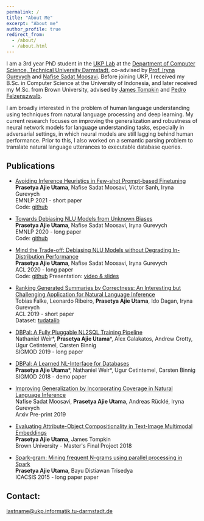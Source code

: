 ```yaml
---
permalink: /
title: "About Me"
excerpt: "About me"
author_profile: true
redirect_from: 
  - /about/
  - /about.html
---
```


I am a 3rd year PhD student in the [UKP Lab](https://www.informatik.tu-darmstadt.de/ukp/ukp_home/index.en.jsp) at the [Department of Computer Science, Technical University Darmstadt](https://www.informatik.tu-darmstadt.de/fb20/index.en.jsp), co-advised by [Prof. Iryna Gurevych](https://www.informatik.tu-darmstadt.de/ukp/ukp_home/staff_ukp/prof_dr_iryna_gurevych/index.en.jsp) and [Nafise Sadat Moosavi](https://www.informatik.tu-darmstadt.de/ukp/ukp_home/staff_ukp/detailseite_mitarbeiter_1_43136.en.jsp). Before joining UKP, I received my B.Sc. in Computer Science at the University of Indonesia, and later received my M.Sc. from Brown University, advised by [James Tompkin](http://jamestompkin.com/) and [Pedro Felzenszwalb](http://cs.brown.edu/people/pfelzens/).

I am broadly interested in the problem of human language understanding using techniques from natural language processing and deep learning. My current research focuses on improving the generalization and robustness of neural network models for language understanding tasks, especially in adversarial settings, in which neural models are still lagging behind human performance. Prior to this, I also worked on a semantic parsing problem to translate natural language utterances to executable database queries.

Publications
---

* [Avoiding Inference Heuristics in Few-shot Prompt-based Finetuning](https://arxiv.org/pdf/2109.04144.pdf)<br>
	**Prasetya Ajie Utama**, Nafise Sadat Moosavi, Victor Sanh, Iryna Gurevych<br>
	EMNLP 2021 - short paper<br>
	Code: [github](https://github.com/UKPLab/emnlp2021-prompt-ft-heuristics)

* [Towards Debiasing NLU Models from Unknown Biases](https://arxiv.org/pdf/2009.12303.pdf)<br>
	**Prasetya Ajie Utama**, Nafise Sadat Moosavi, Iryna Gurevych<br>
	EMNLP 2020 - long paper<br>
	Code: [github](https://github.com/UKPLab/emnlp2020-debiasing-unknown)

* [Mind the Trade-off: Debiasing NLU Models without Degrading In-Distribution Performance](https://arxiv.org/pdf/2005.00315.pdf)<br>
	**Prasetya Ajie Utama**, Nafise Sadat Moosavi, Iryna Gurevych<br>
	ACL 2020 - long paper<br>
	Code: [github](https://github.com/UKPLab/acl2020-confidence-regularization) Presentation: [video & slides](https://slideslive.com/38929067/mind-the-tradeoff-debiasing-nlu-models-without-degrading-the-indistribution-performance)

* [Ranking Generated Summaries by Correctness: An Interesting but Challenging Application for Natural Language Inference](https://www.aclweb.org/anthology/P19-1213.pdf)<br>
	Tobias Falke, Leonardo Ribeiro, **Prasetya Ajie Utama**, Ido Dagan, Iryna Gurevych<br>
	ACL 2019 - short paper<br>
	Dataset: [tudatalib](https://tudatalib.ulb.tu-darmstadt.de/handle/tudatalib/2002)

* [DBPal: A Fully Pluggable NL2SQL Training Pipeline](http://cs.brown.edu/people/acrotty/pubs/3318464.3380589.pdf)<br>
	Nathaniel Weir\*, **Prasetya Ajie Utama**\*, Alex Galakatos, Andrew Crotty, Ugur Cetintemel, Carsten Binnig<br>
	SIGMOD 2019 - long paper<br>

* [DBPal: A Learned NL-Interface for Databases](http://repository.bilkent.edu.tr/bitstream/handle/11693/50326/Bilkent-research-paper.pdf?sequence=1)<br>
	**Prasetya Ajie Utama**\*, Nathaniel Weir\*, Ugur Cetintemel, Carsten Binnig<br>
	SIGMOD 2018 - demo paper<br>

* [Improving Generalization by Incorporating Coverage in Natural Language Inference](https://arxiv.org/pdf/1909.08940.pdf)<br>
	Nafise Sadat Moosavi, **Prasetya Ajie Utama**, Andreas Rücklé, Iryna Gurevych<br>
	Arxiv Pre-print 2019<br>

* [Evaluating Attribute-Object Compositionality in Text-Image Multimodal Embeddings](https://cs.brown.edu/research/pubs/theses/masters/2018/utama.prasetya.pdf)<br>
	**Prasetya Ajie Utama**, James Tompkin<br>
	Brown University - Master's Final Project 2018<br>

* [Spark-gram: Mining frequent N-grams using parallel processing in Spark](https://ieeexplore.ieee.org/abstract/document/7415169)<br>
	**Prasetya Ajie Utama**, Bayu Distiawan Trisedya<br>
	ICACSIS 2015 - long paper paper<br>

Contact:
---
lastname@ukp.informatik.tu-darmstadt.de
